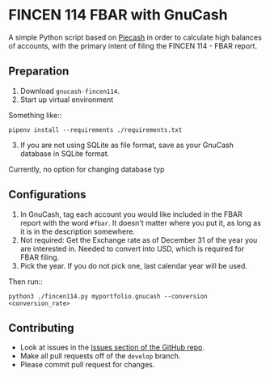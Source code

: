 # FINCEN 114 FBAR with GnuCash

A simple Python script based on [Piecash](https://github.com/sdementen/piecash) in order to calculate high balances of accounts, with the primary intent of filing the FINCEN 114 - FBAR report.

## Preparation

1. Download ``gnucash-fincen114``.
2. Start up virtual environment

Something like::

    pipenv install --requirements ./requirements.txt

3. If you are not using SQLite as file format, save as your GnuCash database in SQLite format.

Currently, no option for changing database typ

## Configurations

1. In GnuCash, tag each account you would like included in the FBAR report with the word ``#fbar``. It doesn't matter where you put it, as long as it is in the description somewhere.
2. Not required: Get the Exchange rate as of December 31 of the year you are interested in. Needed to convert into USD, which is required for FBAR filing.
3. Pick the year. If you do not pick one, last calendar year will be used.

Then run::

    python3 ./fincen114.py myportfolio.gnucash --conversion <conversion_rate>



## Contributing

- Look at issues in the [Issues section of the GitHub repo](https://github.com/zgypa/gnucash_fincen114/issues).
- Make all pull requests off of the ``develop`` branch.
- Please commit pull request for changes.
